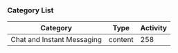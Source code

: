 ### Category List
|Category|Type|Activity|
|---|---|---|
| Chat and Instant Messaging | content | 258 |

